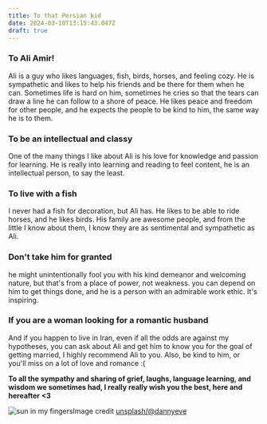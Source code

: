 ```yaml
---
title: To that Persian kid
date: 2024-03-10T13:15:43.047Z
draft: true
---
```


### To Ali Amir!

Ali is a guy who likes languages, fish, birds, horses, and feeling cozy. He is sympathetic and likes to help his friends and be there for them when he can. Sometimes life is hard on him, sometimes he cries so that the tears can draw a line he can follow to a shore of peace. He likes peace and freedom for other people, and he expects the people to be kind to him, the same way he is to them.

### To be an intellectual and classy

One of the many things I like about Ali is his love for knowledge and passion for learning. He is really into learning and reading to feel content, he is an intellectual person, to say the least.

### To live with a fish

I never had a fish for decoration, but Ali has. He likes to be able to ride horses, and he likes birds. His family are awesome people, and from the little I know about them, I know they are as sentimental and sympathetic as Ali.

### Don't take him for granted

he might unintentionally fool you with his kind demeanor and welcoming nature, but that's from a place of power, not weakness. you can depend on him to get things done, and he is a person with an admirable work ethic. It's inspiring.

### If you are a woman looking for a romantic husband

And if you happen to live in Iran, even if all the odds are against my hypotheses, you can ask about Ali and get him to know you for the goal of getting married, I highly recommend Ali to you. Also, be kind to him, or you'll miss on a lot of love and romance :(

**To all the sympathy and sharing of grief, laughs, language learning, and wisdom we sometimes had, I really really wish you the best, here and hereafter \<3**

![sun in my fingers](https://images.unsplash.com/photo-1532911557891-d12f6b98dddc?ixlib=rb-4.0.3\&q=85\&fm=jpg\&crop=entropy\&cs=srgb\&w=640)Image credit [unsplash/@dannyeve](https://unsplash.com/@dannyeve)
